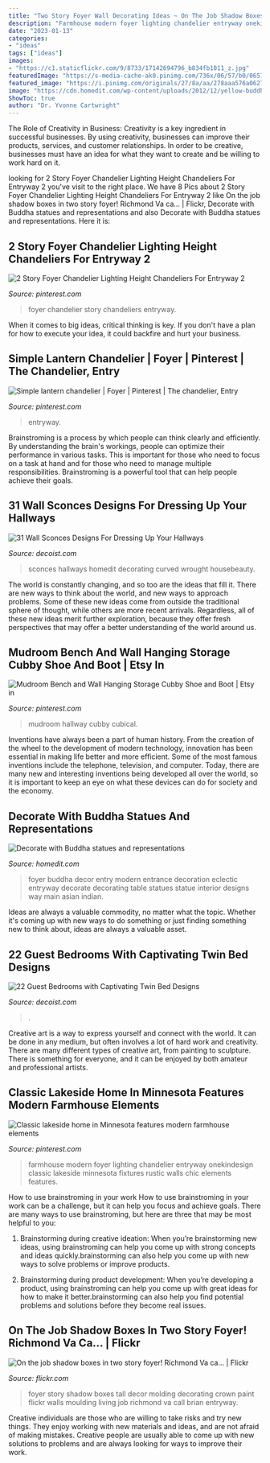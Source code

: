 ```yaml
---
title: "Two Story Foyer Wall Decorating Ideas ~ On The Job Shadow Boxes In Two Story Foyer! Richmond Va Ca…"
description: "Farmhouse modern foyer lighting chandelier entryway onekindesign classic lakeside minnesota fixtures rustic walls chic elements features"
date: "2023-01-13"
categories:
- "ideas"
tags: ["ideas"]
images:
- "https://c1.staticflickr.com/9/8733/17142694796_b834fb1011_z.jpg"
featuredImage: "https://s-media-cache-ak0.pinimg.com/736x/06/57/b0/0657b0399b6c8a873c71eed5259eed11.jpg"
featured_image: "https://i.pinimg.com/originals/27/8a/aa/278aaa576a06273d2d9ed7885fb48603.jpg"
image: "https://cdn.homedit.com/wp-content/uploads/2012/12/yellow-buddha-design.jpg"
ShowToc: true
author: "Dr. Yvonne Cartwright"
---
```



The Role of Creativity in Business:
Creativity is a key ingredient in successful businesses. By using creativity, businesses can improve their products, services, and customer relationships. In order to be creative, businesses must have an idea for what they want to create and be willing to work hard on it.

	

		
looking for 2 Story Foyer Chandelier Lighting Height Chandeliers For Entryway 2 you've visit to the right place. We have 8 Pics about 2 Story Foyer Chandelier Lighting Height Chandeliers For Entryway 2 like On the job shadow boxes in two story foyer! Richmond Va ca… | Flickr, Decorate with Buddha statues and representations and also Decorate with Buddha statues and representations. Here it is:
		
    
## 2 Story Foyer Chandelier Lighting Height Chandeliers For Entryway 2

<img loading=lazy src="https://i.pinimg.com/736x/d3/52/25/d352258d271629fe4402aeb84448b66d.jpg" onerror="this.onerror=null;this.src='https://tse1.mm.bing.net/th?id=OIP.XTv5_0GjhyKnP33WpWNWUQAAAA&amp;pid=15.1';" alt="2 Story Foyer Chandelier Lighting Height Chandeliers For Entryway 2">

_Source: pinterest.com_

>foyer chandelier story chandeliers entryway. 

	

When it comes to big ideas, critical thinking is key. If you don't have a plan for how to execute your idea, it could backfire and hurt your business.

    
## Simple Lantern Chandelier | Foyer | Pinterest | The Chandelier, Entry

<img loading=lazy src="https://s-media-cache-ak0.pinimg.com/736x/06/57/b0/0657b0399b6c8a873c71eed5259eed11.jpg" onerror="this.onerror=null;this.src='https://tse3.mm.bing.net/th?id=OIP.Vj3lhyuF4Hb4Ai_Ij-JooQHaKC&amp;pid=15.1';" alt="Simple lantern chandelier | Foyer | Pinterest | The chandelier, Entry">

_Source: pinterest.com_

>entryway. 

	

Brainstroming is a process by which people can think clearly and efficiently. By understanding the brain's workings, people can optimize their performance in various tasks. This is important for those who need to focus on a task at hand and for those who need to manage multiple responsibilities. Brainstroming is a powerful tool that can help people achieve their goals.

    
## 31 Wall Sconces Designs For Dressing Up Your Hallways

<img loading=lazy src="https://cdn.decoist.com/wp-content/uploads/2012/04/traditional-wall-sconces.jpg" onerror="this.onerror=null;this.src='https://tse2.mm.bing.net/th?id=OIP.14XcFbARRftCjSpymGsCPgHaIg&amp;pid=15.1';" alt="31 Wall Sconces Designs For Dressing Up Your Hallways">

_Source: decoist.com_

>sconces hallways homedit decorating curved wrought housebeauty. 

	

The world is constantly changing, and so too are the ideas that fill it. There are new ways to think about the world, and new ways to approach problems. Some of these new ideas come from outside the traditional sphere of thought, while others are more recent arrivals. Regardless, all of these new ideas merit further exploration, because they offer fresh perspectives that may offer a better understanding of the world around us.

    
## Mudroom Bench And Wall Hanging Storage Cubby Shoe And Boot | Etsy In

<img loading=lazy src="https://i.pinimg.com/736x/38/be/35/38be357054540b8b8e917f187076eb29.jpg" onerror="this.onerror=null;this.src='https://tse3.mm.bing.net/th?id=OIP.9AchlpKR0o2sytDiUVJsFwHaJ3&amp;pid=15.1';" alt="Mudroom Bench and Wall Hanging Storage Cubby Shoe and Boot | Etsy in">

_Source: pinterest.com_

>mudroom hallway cubby cubical. 

	

Inventions have always been a part of human history. From the creation of the wheel to the development of modern technology, innovation has been essential in making life better and more efficient. Some of the most famous inventions include the telephone, television, and computer. Today, there are many new and interesting inventions being developed all over the world, so it is important to keep an eye on what these devices can do for society and the economy.

    
## Decorate With Buddha Statues And Representations

<img loading=lazy src="https://cdn.homedit.com/wp-content/uploads/2012/12/yellow-buddha-design.jpg" onerror="this.onerror=null;this.src='https://tse1.mm.bing.net/th?id=OIP.Qnxo4PHhh56XwOvXwjLpTAHaJ4&amp;pid=15.1';" alt="Decorate with Buddha statues and representations">

_Source: homedit.com_

>foyer buddha decor entry modern entrance decoration eclectic entryway decorate decorating table statues statue interior designs way main asian indian. 

	

Ideas are always a valuable commodity, no matter what the topic. Whether it's coming up with new ways to do something or just finding something new to think about, ideas are always a valuable asset.

    
## 22 Guest Bedrooms With Captivating Twin Bed Designs

<img loading=lazy src="https://cdn.decoist.com/wp-content/uploads/2015/09/Clean-and-elegant-twin-beds-paired-with-beautiful-chandelier.jpg" onerror="this.onerror=null;this.src='https://tse1.mm.bing.net/th?id=OIP.H3N10hKW9EYlELL70w8a1AHaLH&amp;pid=15.1';" alt="22 Guest Bedrooms with Captivating Twin Bed Designs">

_Source: decoist.com_

>. 

	

Creative art is a way to express yourself and connect with the world. It can be done in any medium, but often involves a lot of hard work and creativity. There are many different types of creative art, from painting to sculpture. There is something for everyone, and it can be enjoyed by both amateur and professional artists.

    
## Classic Lakeside Home In Minnesota Features Modern Farmhouse Elements

<img loading=lazy src="https://i.pinimg.com/originals/27/8a/aa/278aaa576a06273d2d9ed7885fb48603.jpg" onerror="this.onerror=null;this.src='https://tse3.mm.bing.net/th?id=OIP.1lgNmDnwXZNgIT-JORTNIAHaLF&amp;pid=15.1';" alt="Classic lakeside home in Minnesota features modern farmhouse elements">

_Source: pinterest.com_

>farmhouse modern foyer lighting chandelier entryway onekindesign classic lakeside minnesota fixtures rustic walls chic elements features. 

	

How to use brainstroming in your work
How to use brainstroming in your work can be a challenge, but it can help you focus and achieve goals. There are many ways to use brainstroming, but here are three that may be most helpful to you:
1. Brainstorming during creative ideation: When you’re brainstorming new ideas, using brainstroming can help you come up with strong concepts and ideas quickly.brainstorming can also help you come up with new ways to solve problems or improve products.

2. Brainstorming during product development: When you’re developing a product, using brainstroming can help you come up with great ideas for how to make it better.brainstorming can also help you find potential problems and solutions before they become real issues.


    
## On The Job Shadow Boxes In Two Story Foyer! Richmond Va Ca… | Flickr

<img loading=lazy src="https://c1.staticflickr.com/9/8733/17142694796_b834fb1011_z.jpg" onerror="this.onerror=null;this.src='https://tse4.mm.bing.net/th?id=OIP.xuqzhHeiCjOLD_DfbJ-qzwHaHa&amp;pid=15.1';" alt="On the job shadow boxes in two story foyer! Richmond Va ca… | Flickr">

_Source: flickr.com_

>foyer story shadow boxes tall decor molding decorating crown paint flickr walls moulding living job richmond va call brian entryway. 

	

Creative individuals are those who are willing to take risks and try new things. They enjoy working with new materials and ideas, and are not afraid of making mistakes. Creative people are usually able to come up with new solutions to problems and are always looking for ways to improve their work.


